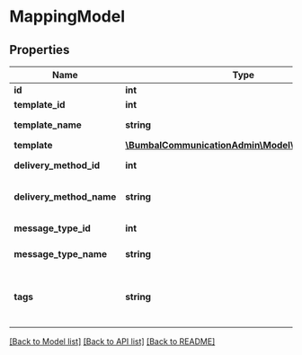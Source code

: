 # MappingModel

## Properties
Name | Type | Description | Notes
------------ | ------------- | ------------- | -------------
**id** | **int** | Identifier | [optional] 
**template_id** | **int** | Template ID | [optional] 
**template_name** | **string** | Template Name | [optional] 
**template** | [**\BumbalCommunicationAdmin\Model\TemplateModel**](TemplateModel.md) |  | [optional] 
**delivery_method_id** | **int** | Delivery Method ID | [optional] 
**delivery_method_name** | **string** | Delivery Method Name | [optional] 
**message_type_id** | **int** | MessageType ID | [optional] 
**message_type_name** | **string** | MessageType Name | [optional] 
**tags** | **string** | JSON encoded Array with Bumbal Tag ID&#39;s | [optional] 

[[Back to Model list]](../README.md#documentation-for-models) [[Back to API list]](../README.md#documentation-for-api-endpoints) [[Back to README]](../README.md)


